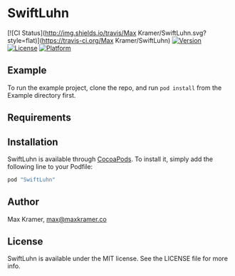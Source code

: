 # SwiftLuhn

[![CI Status](http://img.shields.io/travis/Max Kramer/SwiftLuhn.svg?style=flat)](https://travis-ci.org/Max Kramer/SwiftLuhn)
[![Version](https://img.shields.io/cocoapods/v/SwiftLuhn.svg?style=flat)](http://cocoapods.org/pods/SwiftLuhn)
[![License](https://img.shields.io/cocoapods/l/SwiftLuhn.svg?style=flat)](http://cocoapods.org/pods/SwiftLuhn)
[![Platform](https://img.shields.io/cocoapods/p/SwiftLuhn.svg?style=flat)](http://cocoapods.org/pods/SwiftLuhn)

## Example

To run the example project, clone the repo, and run `pod install` from the Example directory first.

## Requirements

## Installation

SwiftLuhn is available through [CocoaPods](http://cocoapods.org). To install
it, simply add the following line to your Podfile:

```ruby
pod "SwiftLuhn"
```

## Author

Max Kramer, max@maxkramer.co

## License

SwiftLuhn is available under the MIT license. See the LICENSE file for more info.
